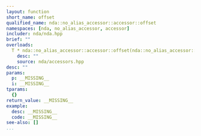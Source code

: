 ```yaml
---
layout: function
short_name: offset
qualified_name: nda::no_alias_accessor::accessor::offset
namespaces: [nda, no_alias_accessor, accessor]
includer: nda/nda.hpp
brief: ""
overloads:
  T * nda::no_alias_accessor::accessor::offset(nda::no_alias_accessor::accessor::pointer p, std::ptrdiff_t i) noexcept:
    desc: ""
    source: nda/accessors.hpp
desc: ""
params:
  p: __MISSING__
  i: __MISSING__
tparams:
  {}
return_value: __MISSING__
example:
  desc: __MISSING__
  code: __MISSING__
see-also: []
...
```



